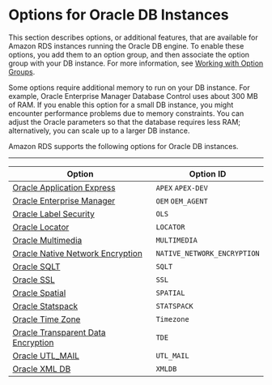 # Options for Oracle DB Instances<a name="Appendix.Oracle.Options"></a>

This section describes options, or additional features, that are available for Amazon RDS instances running the Oracle DB engine\. To enable these options, you add them to an option group, and then associate the option group with your DB instance\. For more information, see [Working with Option Groups](USER_WorkingWithOptionGroups.md)\. 

Some options require additional memory to run on your DB instance\. For example, Oracle Enterprise Manager Database Control uses about 300 MB of RAM\. If you enable this option for a small DB instance, you might encounter performance problems due to memory constraints\. You can adjust the Oracle parameters so that the database requires less RAM; alternatively, you can scale up to a larger DB instance\. 

Amazon RDS supports the following options for Oracle DB instances\. 


****  

| Option | Option ID | 
| --- | --- | 
|  [Oracle Application Express](Appendix.Oracle.Options.APEX.md)  |  `APEX` `APEX-DEV`  | 
|  [Oracle Enterprise Manager](Oracle.Options.OEM.md)  |  `OEM` `OEM_AGENT`  | 
|  [Oracle Label Security](Oracle.Options.OLS.md)  |  `OLS`  | 
|  [Oracle Locator](Oracle.Options.Locator.md)  |  `LOCATOR`  | 
|  [Oracle Multimedia](Oracle.Options.Multimedia.md)  |  `MULTIMEDIA`  | 
|  [Oracle Native Network Encryption](Appendix.Oracle.Options.NetworkEncryption.md)  |  `NATIVE_NETWORK_ENCRYPTION`  | 
|  [Oracle SQLT](Oracle.Options.SQLT.md)  |  `SQLT`  | 
|  [Oracle SSL](Appendix.Oracle.Options.SSL.md)  |  `SSL`  | 
|  [Oracle Spatial](Oracle.Options.Spatial.md)  |  `SPATIAL`  | 
|  [Oracle Statspack](Appendix.Oracle.Options.Statspack.md)  |  `STATSPACK`  | 
|  [Oracle Time Zone](Appendix.Oracle.Options.Timezone.md)  |  `Timezone`  | 
|  [Oracle Transparent Data Encryption](Appendix.Oracle.Options.AdvSecurity.md)  |  `TDE`  | 
|  [Oracle UTL\_MAIL](Oracle.Options.UTLMAIL.md)  |  `UTL_MAIL`  | 
|  [Oracle XML DB](Appendix.Oracle.Options.XMLDB.md)  |  `XMLDB`  | 